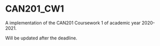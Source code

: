 # CAN201_CW1
A implementation of the CAN201 Coursework 1 of academic year 2020-2021.

Will be updated after the deadline.
